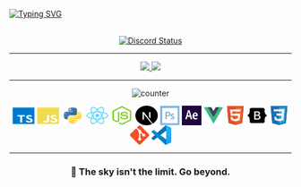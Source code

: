 [![Typing SVG](https://readme-typing-svg.herokuapp.com?font=Fira+Code&pause=1000&color=00FFF4&width=435&lines=Developer+Typescript/Python)](https://git.io/typing-svg)

<p align="center">
    <br>
  <a href="https://discord.com/users/909197654066593812" target="_blank">
    <img width="45%" src="https://lanyard.cnrad.dev/api/909197654066593812?bg=080808&borderRadius=5px" alt="Discord Status"/>
    </a>

---

<div align="center">
  <a href="https://github.com/zLuc-us?tab=repositories">
    <img height="180em" src="https://github-readme-stats.vercel.app/api/top-langs/?username=zLuc-us&theme=radical&layout=compact"/>
    <img height="180em" src="https://github-readme-stats.vercel.app/api?username=zLuc-us&show_icons=true&theme=react&include_all_commits=true&count_private=true&hide_border=true"/>
  </a>
</div>

---

<div style="display: inline_block" align="center">

![counter](https://count.chiya.dev/get/@Luc)

</div>

<div style="display: inline_block" align="center">
    <img align="center" alt="Rafa-CSS" height="30" width="40" src="https://raw.githubusercontent.com/devicons/devicon/master/icons/typescript/typescript-plain.svg">
    <img align="center" alt="Rafa-Js" height="30" width="40" src="https://raw.githubusercontent.com/devicons/devicon/master/icons/javascript/javascript-plain.svg">
<img align="center" alt="Rafa-Js" height="35" width="40" src="https://raw.githubusercontent.com/devicons/devicon/master/icons/python/python-original.svg">
    <img align="center" alt="Rafa-Js" height="35" width="40" src="https://raw.githubusercontent.com/devicons/devicon/master/icons/react/react-original.svg">
    <img align="center" alt="Rafa-Js" height="35" width="40" src="https://raw.githubusercontent.com/devicons/devicon/master/icons/nodejs/nodejs-plain.svg">
        <img align="center" alt="Rafa-Js" height="35" width="40" src="https://raw.githubusercontent.com/devicons/devicon/master/icons/nextjs/nextjs-original.svg">
    <img align="center" alt="Rafa-Js" height="35" width="35" src="https://raw.githubusercontent.com/devicons/devicon/master/icons/photoshop/photoshop-line.svg">
        <img align="center" alt="Rafa-Js" height="35" width="35" src="https://raw.githubusercontent.com/devicons/devicon/master/icons/aftereffects/aftereffects-plain.svg">
    <img align="center" alt="Rafa-Js" height="35" width="35" src="https://raw.githubusercontent.com/devicons/devicon/master/icons/vuejs/vuejs-original.svg">
    <img align="center" alt="Rafa-Js" height="35" width="35" src="https://raw.githubusercontent.com/devicons/devicon/master/icons/html5/html5-original.svg">
       <img align="center" alt="Rafa-Js" height="35" width="35" src="https://raw.githubusercontent.com/devicons/devicon/master/icons/bootstrap/bootstrap-plain.svg">
    <img align="center" alt="Rafa-Js" height="35" width="35" src="https://raw.githubusercontent.com/devicons/devicon/master/icons/css3/css3-original.svg">
    <img align="center" alt="Rafa-Js" height="35" width="35" src="https://raw.githubusercontent.com/devicons/devicon/master/icons/git/git-original.svg">
    <img align="center" alt="Rafa-Js" height="35" width="35" src="https://raw.githubusercontent.com/devicons/devicon/master/icons/vscode/vscode-original.svg">

</div>

</div>

<hr>

<h3 align='center'>
    🚀 The sky isn't the limit. Go beyond.
</h3>
